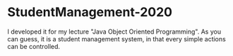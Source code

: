 # StudentManagement-2020
I developed it for my lecture "Java Object Oriented Programming". As you can guess, it is a student management system, in that every simple actions can be controlled.
